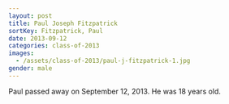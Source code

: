 ```yaml
---
layout: post
title: Paul Joseph Fitzpatrick
sortKey: Fitzpatrick, Paul
date: 2013-09-12
categories: class-of-2013
images:
  - /assets/class-of-2013/paul-j-fitzpatrick-1.jpg
gender: male
---
```

Paul passed away on September 12, 2013. He was 18 years old.
